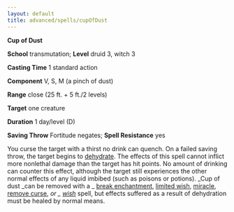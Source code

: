 ```yaml
---
layout: default
title: advanced/spells/cupOfDust
---
```

 **Cup of Dust**

**School** transmutation; **Level** druid 3, witch 3

**Casting Time** 1 standard action

**Component** V, S, M (a pinch of dust)

**Range** close (25 ft. + 5 ft./2 levels)

**Target** one creature

**Duration** 1 day/level (D)

**Saving Throw** Fortitude negates; **Spell Resistance** yes

You curse the target with a thirst no drink can quench. On a failed saving throw, the target begins to [dehydrate](../../environment#_starvation-and-thirst). The effects of this spell cannot inflict more nonlethal damage than the target has hit points. No amount of drinking can counter this effect, although the target still experiences the other normal effects of any liquid imbibed (such as poisons or potions). _Cup of dust _can be removed with a _ [break enchantment](../../spells/breakEnchantment#_break-enchantment), [limited wish](../../spells/limitedWish#_limited-wish), [miracle](../../spells/miracle#_miracle), [remove curse](../../spells/removeCurse#_remove-curse), _or _ [wish](../../spells/wish#_wish)_ spell, but effects suffered as a result of dehydration must be healed by normal means.

